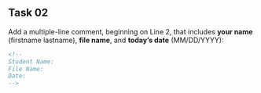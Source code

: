 ## Task 02
Add a multiple-line comment, beginning on Line 2, that includes **your name** (firstname lastname), **file name**, and **today’s date** (MM/DD/YYYY):
```html
<!--
Student Name:
File Name:
Date:
--> 
```
